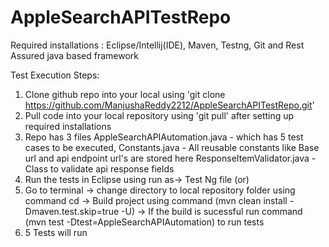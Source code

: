 # AppleSearchAPITestRepo
Required installations : Eclipse/Intellij(IDE), Maven, Testng, Git and Rest Assured java based framework

Test Execution Steps:
1. Clone github repo into your local using 'git clone https://github.com/ManjushaReddy2212/AppleSearchAPITestRepo.git'
2. Pull code into your local repository using 'git pull' after setting up required installations
3. Repo has 3 files
   AppleSearchAPIAutomation.java - which has 5 test cases to be executed,
   Constants.java - All reusable constants like Base url and api endpoint url's are stored here
   ResponseItemValidator.java - Class to validate api response fields
4. Run the tests in Eclipse using run as-> Test Ng file (or)
5. Go to terminal -> change directory to local repository folder using command cd <folder path> -> Build project using command
   (mvn clean install -Dmaven.test.skip=true -U) -> If the build is sucessful run command (mvn test -Dtest=AppleSearchAPIAutomation) to      run tests
6. 5 Tests will run
   
